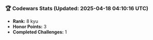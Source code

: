 ### 🏆 Codewars Stats (Updated: 2025-04-18 04:10:16 UTC)

- **Rank:** 8 kyu
- **Honor Points:** 3
- **Completed Challenges:** 1
